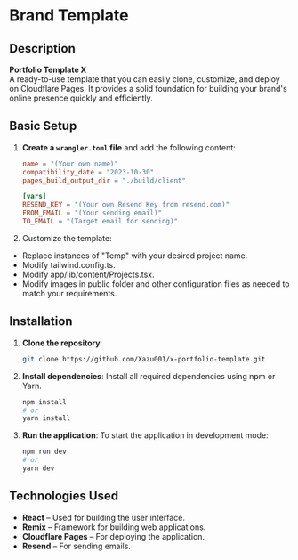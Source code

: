 # Brand Template

## Description

**Portfolio Template X**  
A ready-to-use template that you can easily clone, customize, and deploy on Cloudflare Pages. It provides a solid foundation for building your brand's online presence quickly and efficiently.

## Basic Setup

1. **Create a `wrangler.toml` file** and add the following content:

   ```toml
   name = "(Your own name)"
   compatibility_date = "2023-10-30"
   pages_build_output_dir = "./build/client"

   [vars]
   RESEND_KEY = "(Your own Resend Key from resend.com)"
   FROM_EMAIL = "(Your sending email)"
   TO_EMAIL = "(Target email for sending)"
   ```

2. Customize the template:

- Replace instances of "Temp" with your desired project name.
- Modify tailwind.config.ts.
- Modify app/lib/content/Projects.tsx.
- Modify images in public folder and other configuration files as needed to match your requirements.

## Installation

1. **Clone the repository**:

   ```sh
   git clone https://github.com/Xazu001/x-portfolio-template.git
   ```

2. **Install dependencies**:
   Install all required dependencies using npm or Yarn.

   ```sh
   npm install
   # or
   yarn install
   ```

3. **Run the application**:
   To start the application in development mode:
   ```sh
   npm run dev
   # or
   yarn dev
   ```

## Technologies Used

- **React** – Used for building the user interface.
- **Remix** – Framework for building web applications.
- **Cloudflare Pages** – For deploying the application.
- **Resend** – For sending emails.
